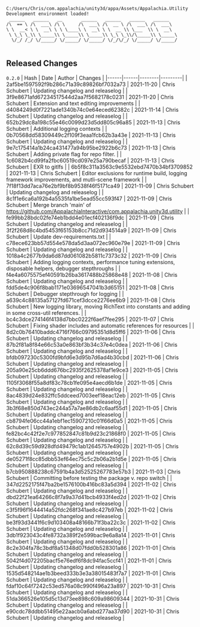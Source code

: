 ```
C:/Users/Chris/com.appalachia/unity3d/appa/Assets/Appalachia.Utility
Development environment loaded!  
 ______   ______   __       ______   ______   ______   ______    
/\  == \ /\  ___\ /\ \     /\  ___\ /\  __ \ /\  ___\ /\  ___\   
\ \  __< \ \  __\ \ \ \____\ \  __\ \ \  __ \\ \___  \\ \  __\   
 \ \_\ \_\\ \_____\\ \_____\\ \_____\\ \_\ \_\\/\_____\\ \_____\ 
  \/_/ /_/ \/_____/ \/_____/ \/_____/ \/_/\/_/ \/_____/ \/_____/ 
                                                                 
```


## Released Changes

`0.2.0`
| Hash | Date | Author | Changes |
|------|------|--------|---------|
| 2af5be1597592f9b286c71a39c89826bf7032a73 | 2021-11-20 | Chris Schubert | Updating changelog and releaselog |
| 3f9e8671afd67234517544d2aa7f5682178c0231 | 2021-11-20 | Chris Schubert | Extension and text editing improvements |
| d4084249d0f7221ade1340b74c0e64eced62382c | 2021-11-14 | Chris Schubert | Updating changelog and releaselog |
| 652b29dc8a198c55e46c0099d23d5dd805c96a85 | 2021-11-13 | Chris Schubert | Additional logging contexts |
| 0b70568dd58309449c2f109f3eaa1fcb62b3a43e | 2021-11-13 | Chris Schubert | Updating changelog and releaselog |
| 9e7c175414a1b24ca431477a94b95be2922b6c73 | 2021-11-13 | Chris Schubert | Adding private flag for repo filter. |
| 1c6082b4cd99fa2fbc60519cd097e25a790becaf | 2021-11-13 | Chris Schubert | EXR to gitlfs |
| 6b5f8c311a3563c9e5532ebd7470b34bf3709852 | 2021-11-13 | Chris Schubert | Editor exclusions for runtime build, logging framework improvements, and mutli-scene framework |
| 7f18f13dd7aca76e2bf9bf8b9538f46f5171ca49 | 2021-11-09 | Chris Schubert | Updating changelog and releaselog |
| 8c1f1e6ca6a192b4a5535fa1be5ead55cc593f47 | 2021-11-09 | Chris Schubert | Merge branch 'main' of https://github.com/AppalachiaInteractive/com.appalachia.unity3d.utility |
| fe99bb28bdc02fe74eb1bdd4e01ecf402136f9dc | 2021-11-09 | Chris Schubert | Updating changelog and releaselog |
| 3f2f268d8c4bd5453f65153b8cc71d2d934514a9 | 2021-11-09 | Chris Schubert | Update dev-requirements.txt |
| c78ece623bb57d554e578da5d3aa072ec960e79e | 2021-11-09 | Chris Schubert | Updating changelog and releaselog |
| 1018a4c2677b9da6d87dd061082b5811c7373c32 | 2021-11-09 | Chris Schubert | Adding logging contexts, performance tuning extensions, disposable helpers, debugger stepthroughs |
| f4e4a6075575ef40591b26ba3617488b25868e48 | 2021-11-08 | Chris Schubert | Updating changelog and releaselog |
| fdd5de4c906f8bab1171e03696547041b3d65151 | 2021-11-08 | Chris Schubert | Debugger stepthrough for logging |
| a639c4c88135a57127fd671cef3dcce2276ee6b9 | 2021-11-08 | Chris Schubert | New logging library, moving RichText into constants and adding in some cross-util references. |
| bc4c3dce274146f4138d7bbc0222f6aef7fee295 | 2021-11-07 | Chris Schubert | Fixing shader includes and automatic references for resources |
| 8d2c0b76410baddc4716f766c09795351d8d5ff6 | 2021-11-06 | Chris Schubert | Updating changelog and releaselog |
| 87b2f81a8f84e66c53a0e863bf3b34c37e4c0dea | 2021-11-06 | Chris Schubert | Updating changelog and releaselog |
| bfdb097230c5300fd9bfd6e3d95b7d6ad4b30cbd | 2021-11-06 | Chris Schubert | Updating changelog and releaselog |
| 205a90e25cb6ddd676bc2935f2625378af1e9ce3 | 2021-11-05 | Chris Schubert | Updating changelog and releaselog |
| 1105f3068f55a8df83c78cb1fe095e4aecd6b1de | 2021-11-05 | Chris Schubert | Updating changelog and releaselog |
| 8ac4839d24e832ffc5ddceed7003eef18eac12eb | 2021-11-05 | Chris Schubert | Updating changelog and releaselog |
| 3b3f68e850d743ec244a57a7ae86db2c6aaf55d1 | 2021-11-05 | Chris Schubert | Updating changelog and releaselog |
| cb8794fe06cc44a1ebf1ec15907210c01f66d0a5 | 2021-11-05 | Chris Schubert | Updating changelog and releaselog |
| fe82bc4c42f2e7c977852847c81b9d23c21868f0 | 2021-11-05 | Chris Schubert | Updating changelog and releaselog |
| 62c8d39c59d928dfd49479c1ab12645757e4902b | 2021-11-05 | Chris Schubert | Updating changelog and releaselog |
| de05271f8cc85dbb53ef64ec75c5c2b06a2b1d5e | 2021-11-05 | Chris Schubert | Updating changelog and releaselog |
| b7cb950888238c67591b4a3d52525267783e57b3 | 2021-11-03 | Chris Schubert | Committing before testing the package v. repo switch |
| 347d2252175f47ba2be1576100b416bc83a5d394 | 2021-11-02 | Chris Schubert | Updating changelog and releaselog |
| dbd22f21ea64266c8f7a9a37d41bcb4933f4ed2d | 2021-11-02 | Chris Schubert | Updating changelog and releaselog |
| c3f5f96f1644414a52fdc268f341ae8c427b97eb | 2021-11-02 | Chris Schubert | Updating changelog and releaselog |
| be3f93d3441f6c9d103408a48166b71f3ba22c3c | 2021-11-02 | Chris Schubert | Updating changelog and releaselog |
| 3db1f923043c4fe8732a389f2e599bac9e6a8a14 | 2021-11-01 | Chris Schubert | Updating changelog and releaselog |
| 8c2e304fa78c3bdf8a51348d07fdd0b528301a86 | 2021-11-01 | Chris Schubert | Updating changelog and releaselog |
| 5042f4d072205bacf5e76edf6f8dc94fac5ccf41 | 2021-11-01 | Chris Schubert | Updating changelog and releaselog |
| 1535d548214ae1b3beed333b3e3a38015483f7a7 | 2021-11-01 | Chris Schubert | Updating changelog and releaselog |
| fdaf10c64f7242c53ed576a08c990f496a23a897 | 2021-10-31 | Chris Schubert | Updating changelog and releaselog |
| 51da366526e105d5c13d73ee898c609a98609344 | 2021-10-31 | Chris Schubert | Updating changelog and releaselog |
| e90cdc78ddbb51495e22aacb0a6abd277aa37d90 | 2021-10-31 | Chris Schubert | Updating changelog and releaselog |
